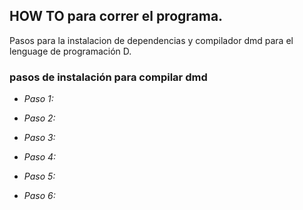 ## HOW TO para correr el programa.

Pasos para la instalacion de dependencias y compilador dmd para el lenguage de programación D. 

### pasos de instalación para compilar dmd

- *Paso 1:*

- *Paso 2:*

- *Paso 3:*

- *Paso 4:*

- *Paso 5:*

- *Paso 6:*
